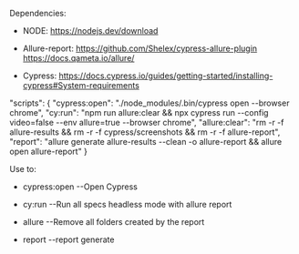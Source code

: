Dependencies:

- NODE:
https://nodejs.dev/download

- Allure-report:
https://github.com/Shelex/cypress-allure-plugin
https://docs.qameta.io/allure/

- Cypress:
https://docs.cypress.io/guides/getting-started/installing-cypress#System-requirements

"scripts": {
    "cypress:open": "./node_modules/.bin/cypress open --browser chrome",
    "cy:run": "npm run allure:clear && npx cypress run --config video=false --env allure=true --browser chrome",
    "allure:clear": "rm -r -f allure-results && rm -r -f cypress/screenshots && rm -r -f allure-report",
    "report": "allure generate allure-results --clean -o allure-report && allure open allure-report"
  }

Use to:
- cypress:open
  --Open Cypress
  
- cy:run
  --Run all specs headless mode with allure report
  
- allure 
  --Remove all folders created by the report
  
- report
  --report generate

  
  
